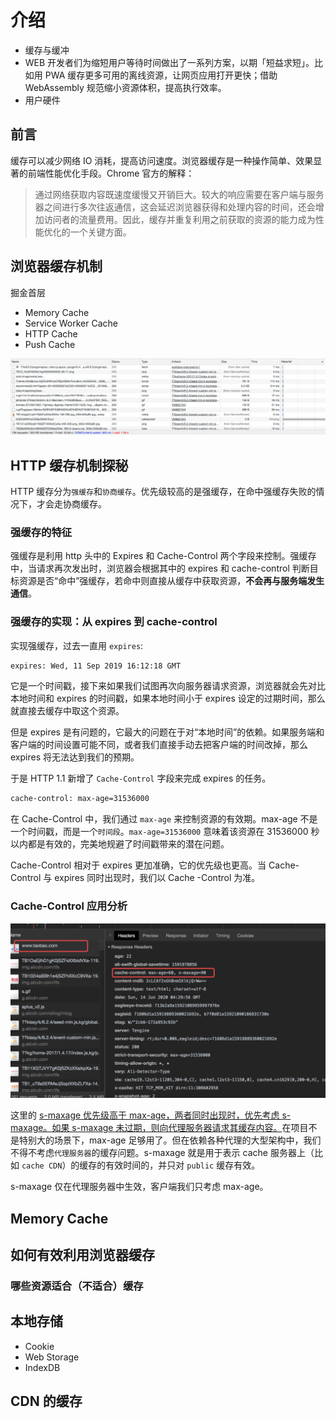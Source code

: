 # 介绍

- 缓存与缓冲
- WEB 开发者们为缩短用户等待时间做出了一系列方案，以期「短益求短」。比如用 PWA 缓存更多可用的离线资源，让网页应用打开更快；借助 WebAssembly 规范缩小资源体积，提高执行效率。
- 用户硬件

## 前言

缓存可以减少网络 IO 消耗，提高访问速度。浏览器缓存是一种操作简单、效果显著的前端性能优化手段。Chrome 官方的解释：
> 通过网络获取内容既速度缓慢又开销巨大。较大的响应需要在客户端与服务器之间进行多次往返通信，这会延迟浏览器获得和处理内容的时间，还会增加访问者的流量费用。因此，缓存并重复利用之前获取的资源的能力成为性能优化的一个关键方面。

## 浏览器缓存机制

掘金首层

- Memory Cache
- Service Worker Cache
- HTTP Cache 
- Push Cache

![](../.vuepress/public/assets/2020-06-14-12-27-22-browser-cache-01.png)

## HTTP 缓存机制探秘

HTTP 缓存分为`强缓存`和`协商缓存`。优先级较高的是强缓存，在命中强缓存失败的情况下，才会走协商缓存。

### 强缓存的特征

强缓存是利用 http 头中的 Expires 和 Cache-Control 两个字段来控制。强缓存中，当请求再次发出时，浏览器会根据其中的 expires 和 cache-control 判断目标资源是否“命中”强缓存，若命中则直接从缓存中获取资源，**不会再与服务端发生通信**。

### 强缓存的实现：从 expires 到 cache-control

实现强缓存，过去一直用 `expires`:

```bash
expires: Wed, 11 Sep 2019 16:12:18 GMT
```

它是一个时间戳，接下来如果我们试图再次向服务器请求资源，浏览器就会先对比本地时间和 expires 的时间戳，如果本地时间小于 expires 设定的过期时间，那么就直接去缓存中取这个资源。

但是 expires 是有问题的，它最大的问题在于对“本地时间”的依赖。如果服务端和客户端的时间设置可能不同，或者我们直接手动去把客户端的时间改掉，那么 expires 将无法达到我们的预期。

于是 HTTP 1.1 新增了 `Cache-Control` 字段来完成 expires 的任务。

```bash
cache-control: max-age=31536000
```

在 Cache-Control 中，我们通过 `max-age` 来控制资源的有效期。max-age 不是一个时间戳，而是一个`时间段`。`max-age=31536000` 意味着该资源在 31536000 秒以内都是有效的，完美地规避了时间戳带来的潜在问题。

Cache-Control 相对于 expires 更加准确，它的优先级也更高。当 Cache-Control 与 expires 同时出现时，我们以 Cache
-Control 为准。

### Cache-Control 应用分析

![](../.vuepress/public/assets/2020-06-14-12-54-31-browser-cache-02.png)

这里的 <u>s-maxage 优先级高于 max-age，两者同时出现时，优先考虑 s-maxage。如果 s-maxage 未过期，则向代理服务器请求其缓存内容。</u>在项目不是特别大的场景下，max-age 足够用了。但在依赖各种代理的大型架构中，我们不得不考虑`代理服务器`的缓存问题。s-maxage 就是用于表示 cache 服务器上（比如 `cache CDN`）的缓存的有效时间的，并只对 `public` 缓存有效。

s-maxage 仅在代理服务器中生效，客户端我们只考虑 max-age。

## Memory Cache

## 如何有效利用浏览器缓存

### 哪些资源适合（不适合）缓存

## 本地存储

- Cookie
- Web Storage 
- IndexDB

## CDN 的缓存

